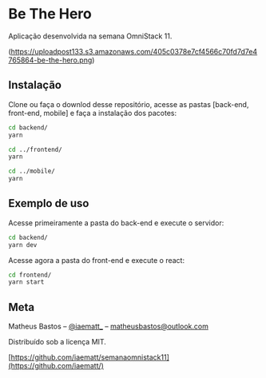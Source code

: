 # Be The Hero

Aplicação desenvolvida na semana OmniStack 11.

(https://uploadpost133.s3.amazonaws.com/405c0378e7cf4566c70fd7d7e4765864-be-the-hero.png)

## Instalação

Clone ou faça o downlod desse repositório, acesse as pastas [back-end, front-end, mobile] e faça a instalação dos pacotes:

```bash
cd backend/
yarn
```

```bash
cd ../frontend/
yarn
```

```bash
cd ../mobile/
yarn
```

## Exemplo de uso

Acesse primeiramente a pasta do back-end e execute o servidor:

```bash
cd backend/
yarn dev
```

Acesse agora a pasta do front-end e execute o react:

```bash
cd frontend/
yarn start
```

## Meta

Matheus Bastos – [@iaematt\_](https://instagram.com/iaematt_) – matheusbastos@outlook.com

Distribuído sob a licença MIT.

[https://github.com/iaematt/semanaomnistack11](https://github.com/iaematt/)
